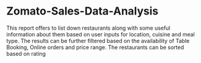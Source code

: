 # Zomato-Sales-Data-Analysis
This report offers to list down restaurants along with some useful information about them based on user inputs for location, cuisine and meal type. The results can be further filtered based on the availability of Table Booking, Online orders and price range. The restaurants can be sorted based on rating
